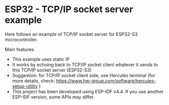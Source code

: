 # ESP32 - TCP/IP socket server example

Here follows an example of TCP/IP socket server for ESP32-S3 microcontroller.

Main features:

* This example uses static IP
* It works by echoing back to TCP/IP socket client whatever it sends to this TCP/IP socket server (ESP32-S3)
* Suggestion: for TCP/IP socket client side, use Hercules terminal (for more details, check: https://www.hw-group.com/software/hercules-setup-utility )
* This project has been developed using ESP-IDF v4.4. If you use another ESP-IDF version, some APIs may differ.